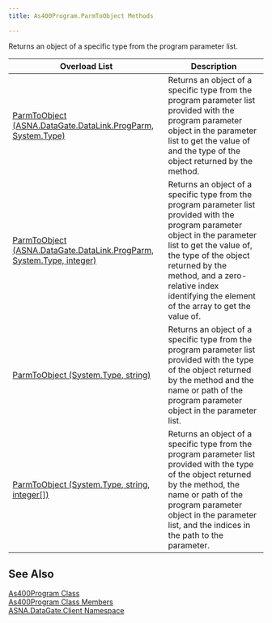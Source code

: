 ```yaml
---
title: As400Program.ParmToObject Methods

---
```


Returns an object of a specific type from the program parameter list.


| Overload List | Description |
| ---- | ---- |
| [ParmToObject (ASNA.DataGate.DataLink.ProgParm, System.Type)](as400program-class-parm-to_object-method3.html) | Returns an object of a specific type from the program parameter list provided with the program parameter object in the parameter list to get the value of and the type of the object returned by the method. |
| [ParmToObject (ASNA.DataGate.DataLink.ProgParm, System.Type, integer)](as400program-class-parm-to_object-method1.html) | Returns an object of a specific type from the program parameter list provided with the program parameter object in the parameter list to get the value of, the type of the object returned by the method, and a zero-relative index identifying the element of the array to get the value of. |
| [ParmToObject (System.Type, string)](as400program-class-parm-to_object-method4.html) | Returns an object of a specific type from the program parameter list provided with the type of the object returned by the method and the name or path of the program parameter object in the parameter list. |
| [ParmToObject (System.Type, string, integer[])](as400program-class-parm-to_object-method2.html) | Returns an object of a specific type from the program parameter list provided with the type of the object returned by the method, the name or path of the program parameter object in the parameter list, and the indices in the path to the parameter. |



## See Also


[As400Program Class](as400program-class.html)
      <br />
[As400Program Class Members](as400program-members.html)
      <br />
[ASNA.DataGate.Client Namespace](datagate-client-namespace.html)

